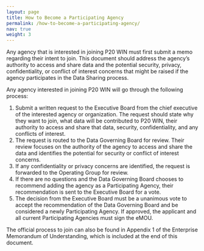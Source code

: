 ```yaml
---
layout: page
title: How to Become a Participating Agency
permalink: /how-to-become-a-participating-agency/
nav: true
weight: 3
---
```


Any agency that is interested in joining P20 WIN must first submit a memo regarding their intent to join. This document should address the agency’s authority to access and share data and the potential security, privacy, confidentiality, or conflict of interest concerns that might be raised if the agency participates in the Data Sharing process.

Any agency interested in joining P20 WIN will go through the following process:

1. Submit a written request to the Executive Board from the chief executive of the interested agency or organization. The request should state why they want to join, what data will be contributed to P20 WIN, their authority to access and share that data, security, confidentiality, and any conflicts of interest. 
2. The request is routed to the Data Governing Board for review. Their review focuses on the authority of the agency to access and share the data and identifies the potential for security or conflict of interest concerns.
3. If any confidentiality or privacy concerns are identified, the request is forwarded to the Operating Group for review.
4. If there are no questions and the Data Governing Board chooses to recommend adding the agency as a Participating Agency, their recommendation is sent to the Executive Board for a vote. 
5. The decision from the Executive Board must be a unanimous vote to accept the recommendation of the Data Governing Board and be considered a newly Participating Agency.
If approved, the applicant and all current Participating Agencies must sign the eMOU.

The official process to join can also be found in Appendix 1 of the Enterprise Memorandum of Understanding, which is included at the end of this document.
